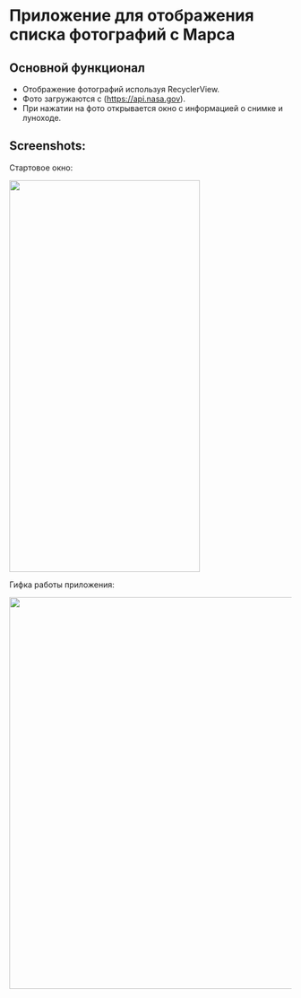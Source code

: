 # Приложение для отображения списка фотографий с Марса

## Основной функционал
- Отображение фотографий используя RecyclerView.
- Фото загружаются с (https://api.nasa.gov).
- При нажатии на фото открывается окно с информацией о снимке и луноходе.

## Screenshots:

Стартовое окно: <br>

<img src="https://github.com/KonstantinSham/proba/assets/69507445/1c2f06e7-f7dd-4f8e-b009-ebea98b2eff6" width="340" height="699" />  <br>

Гифка работы приложения: <br>

<img src="https://github.com/KonstantinSham/proba/assets/69507445/c6790aea-159d-4cb0-ab9a-af24e28f6e4c" width="1400" height="699" />  <br>
